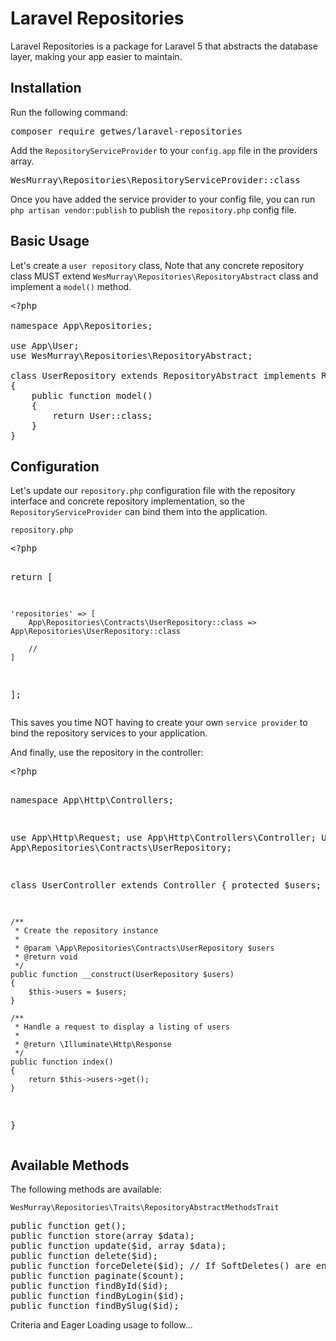 # Laravel Repositories
<p>
Laravel Repositories is a package for Laravel 5 that abstracts the database layer, making your app easier to maintain.
</p>

## Installation
<p>Run the following command:</p>

<pre>
composer require getwes/laravel-repositories
</pre>

<p>Add the <code>RepositoryServiceProvider</code> to your <code>config.app</code> file in the providers array.</p>

<pre>
WesMurray\Repositories\RepositoryServiceProvider::class
</pre>

<p>Once you have added the service provider to your config file, you can run <code>php artisan vendor:publish</code> to publish the <code>repository.php</code> config file.</p>

## Basic Usage
<p>Let's create a <code>user repository</code> class, Note that any concrete repository class MUST extend <code>WesMurray\Repositories\RepositoryAbstract</code> class and implement a <code>model()</code> method.</p>

<pre>
&lt?php

namespace App\Repositories;

use App\User;
use WesMurray\Repositories\RepositoryAbstract;

class UserRepository extends RepositoryAbstract implements RepositoryInterface
{
    public function model()
    {
        return User::class;
    }
}
</pre>

## Configuration

<p>Let's update our <code>repository.php</code> configuration file with the repository interface and concrete repository implementation, so the <code>RepositoryServiceProvider</code> can bind them into the application.</p>

<p><code>repository.php</code>
<pre>
&lt?php

return [

    'repositories' => [
        App\Repositories\Contracts\UserRepository::class => App\Repositories\UserRepository::class
        
        //
    ]
];
</pre>

<p>This saves you time NOT having to create your own <code>service provider</code> to bind the repository services to your application.</p>

<p>And finally, use the repository in the controller:</p>
<pre>
&lt?php

namespace App\Http\Controllers;

use App\Http\Request;
use App\Http\Controllers\Controller;
Use App\Repositories\Contracts\UserRepository;

class UserController extends Controller
{
    protected $users;
    
    /**
     * Create the repository instance
     *
     * @param \App\Repositories\Contracts\UserRepository $users
     * @return void
     */
    public function __construct(UserRepository $users)
    {
        $this->users = $users;
    }
    
    /**
     * Handle a request to display a listing of users
     *
     * @return \Illuminate\Http\Response
     */
    public function index()
    {
        return $this->users->get();
    }
}
</pre>

## Available Methods
<p>The following methods are available:</p>
<code>WesMurray\Repositories\Traits\RepositoryAbstractMethodsTrait</code>

<pre>
public function get();
public function store(array $data);
public function update($id, array $data);
public function delete($id);
public function forceDelete($id); // If SoftDeletes() are enabled.
public function paginate($count);
public function findById($id);
public function findByLogin($id);
public function findBySlug($id);
</pre>

<p>Criteria and Eager Loading usage to follow...</p>
